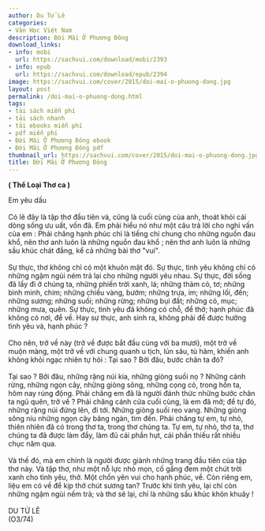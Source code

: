 ```yaml
---
author: Du Tử Lê
categories:
- Văn Học Việt Nam
description: Đời Mãi Ở Phương Đông
download_links:
- info: mobi
  url: https://sachvui.com/download/mobi/2393
- info: epub
  url: https://sachvui.com/download/epub/2394
image: https://sachvui.com/cover/2015/doi-mai-o-phuong-dong.jpg
layout: post
permalink: /doi-mai-o-phuong-dong.html
tags:
- tải sách miễn phí
- tải sách nhanh
- tải ebooks miễn phí
- pdf miễn phí
- Đời Mãi Ở Phương Đông ebook
- Đời Mãi Ở Phương Đông pdf
thumbnail_url: https://sachvui.com/cover/2015/doi-mai-o-phuong-dong.jpg
title: Đời Mãi Ở Phương Đông
---
```


 <div class="item-desc text-justify"> <p><strong>( Thể Loại Thơ ca )</strong></p><p>Em yêu dấu <br><br>Có lẽ đây là tập thơ đầu tiên và, cũng là cuối cùng của anh, thoát khỏi cái dòng sống ưu uất, vốn đã. Em phải hiểu nó như một câu trả lời cho nghi vấn của em : Phải chăng hạnh phúc chỉ là tiếng chỉ chung cho những nguồn đau khổ, nên thơ anh luôn là những nguồn đau khổ ; nên thơ anh luôn là những sầu khúc chát đắng, kể cả những bài thơ "vui". <br><br>Sự thực, thơ không chỉ có một khuôn mặt đó. Sự thực, tình yêu không chỉ có những ngậm ngùi ném trả lại cho những người yêu nhau. Sự thực, đời sống đã lấy đi ở chúng ta, những phiến trời xanh, lá; những thảm cỏ, tơ; những bình minh, chim; những chiều vàng, bướm; những trưa, im; những lối, đến; những sương; những suối; những rừng; những bụi đất; những cỏ, mục; những mưa, quên. Sự thực, tình yêu đã không có chỗ, để thở; hạnh phúc đã không có nơi, để về. Hay sự thực, anh sinh ra, không phải để được hưởng tình yêu và, hạnh phúc ? <br><br>Cho nên, trở về này (trở về được bắt đầu cùng với ba mươi), một trở về muộn màng, một trở về với chung quanh u tịch, lún sâu, tù hãm, khiến anh không khỏi ngạc nhiên tự hỏi : Tại sao ? Bởi đâu, bước chân ta đó? <br><br>Tại sao ? Bởi đâu, những rặng núi kia, những giòng suối nọ ? Những cánh rừng, những ngọn cây, những giòng sông, những cọng cỏ, trong hồn ta, hôm nay rúng động. Phải chăng em đã là người đánh thức những bước chân ta ngủ quên, trở về ? Phải chăng cánh cửa cuối cùng, là em đã mở; để tự đó, những rặng núi đứng lên, đi tới. Những giòng suối reo vang. Những giòng sông níu những ngọn cây băng ngàn, tìm đến. Phải chăng tự em, tự nhỏ, thiên nhiên đã có trong thơ ta, trong thơ chúng ta. Tự em, tự nhỏ, thơ ta, thơ chúng ta đã được làm đầy, làm đủ cái phần hụt, cái phần thiếu rất nhiều chục năm qua. <br><br>Và thế đó, mà em chính là người được giành những trang đầu tiên của tập thơ này. Và tập thơ, như một nỗ̉ lực nhỏ mọn, cố gắng đem một chút trời xanh cho tình yêu, thở. Một chốn yên vui cho hạnh phúc, về. Còn riêng em, liệu em có về để kịp thở chút sương tan? Trước khi tình yêu, lại chỉ còn những ngậm ngùi nếm trả; và thơ sẽ lại, chỉ là những sầu khúc khôn khuây ! <br><br>DU TỬ LÊ<br>(O3/74)</p> </div>